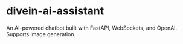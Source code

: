 # divein-ai-assistant
An AI-powered chatbot built with FastAPI, WebSockets, and OpenAI. Supports image generation.
